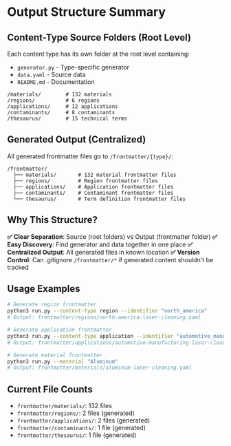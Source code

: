# Output Structure Summary

## Content-Type Source Folders (Root Level)

Each content type has its own folder at the root level containing:
- `generator.py` - Type-specific generator
- `data.yaml` - Source data
- `README.md` - Documentation

```
/materials/        # 132 materials
/regions/          # 6 regions
/applications/     # 12 applications
/contaminants/     # 8 contaminants
/thesaurus/        # 15 technical terms
```

## Generated Output (Centralized)

All generated frontmatter files go to `/frontmatter/{type}/`:

```
/frontmatter/
  ├── materials/       # 132 material frontmatter files
  ├── regions/         # Region frontmatter files
  ├── applications/    # Application frontmatter files
  ├── contaminants/    # Contaminant frontmatter files
  └── thesaurus/       # Term definition frontmatter files
```

## Why This Structure?

**✅ Clear Separation**: Source (root folders) vs Output (frontmatter folder)
**✅ Easy Discovery**: Find generator and data together in one place
**✅ Centralized Output**: All generated files in known location
**✅ Version Control**: Can .gitignore `/frontmatter/*` if generated content shouldn't be tracked

## Usage Examples

```bash
# Generate region frontmatter
python3 run.py --content-type region --identifier "north_america"
# Output: frontmatter/regions/north-america-laser-cleaning.yaml

# Generate application frontmatter  
python3 run.py --content-type application --identifier "automotive_manufacturing"
# Output: frontmatter/applications/automotive-manufacturing-laser-cleaning.yaml

# Generate material frontmatter
python3 run.py --material "Aluminum"
# Output: frontmatter/materials/aluminum-laser-cleaning.yaml
```

## Current File Counts

- `frontmatter/materials/`: 132 files
- `frontmatter/regions/`: 2 files (generated)
- `frontmatter/applications/`: 2 files (generated)
- `frontmatter/contaminants/`: 1 file (generated)
- `frontmatter/thesaurus/`: 1 file (generated)
